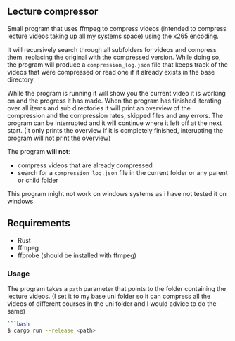 ## Lecture compressor

Small program that uses ffmpeg to compress videos (intended to compress lecture videos taking up all my systems space) using the x265 encoding.

It will recursively search through all subfolders for videos and compress them, replacing the original with the compressed version. While doing so, the program will produce a `compression_log.json` file that keeps track of the videos that were compressed or read one if it already exists in the base directory.

While the program is running it will show you the current video it is working on and the progress it has made. When the program has finished iterating over all items and sub directories it will print an overview of the compression and the compression rates, skipped files and any errors. The program can be interrupted and it will continue where it left off at the next start. (It only prints the overview if it is completely finished, interupting the program will not print the overview)

The program __will not__:
- compress videos that are already compressed
- search for a `compression_log.json` file in the current folder or any parent or child folder

This program might not work on windows systems as i have not tested it on windows.

## Requirements
- Rust
- ffmpeg
- ffprobe (should be installed with ffmpeg)

### Usage
The program takes a `path` parameter that points to the folder containing the lecture videos. (I set it to my base uni folder so it can compress all the videos of different courses in the uni folder and I would advice to do the same)

```bash
```bash
$ cargo run --release <path>
```